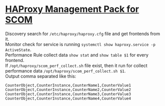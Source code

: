 # [HAProxy Management Pack for SCOM](https://github.com/pfzim/HAProxyMP)

Discovery search for `/etc/haproxy/haproxy.cfg` file and get frontends from it.  
Monitor check for service is running `systemctl show haproxy.service -p ActiveState`.  
Performance Rule collect data `show stat` and `show table $1` for every frontend.  
If `/opt/haproxy/scom_perf_collect.sh` file exist, then it run for collect performance data `/opt/haproxy/scom_perf_collect.sh $1`.  
Output comma separated like this:  
```
CounterObject,CounterInstance,CounterName1,CounterValue1
CounterObject,CounterInstance,CounterName2,CounterValue2
CounterObject,CounterInstance,CounterName3,CounterValue3
CounterObject,CounterInstance,CounterName4,CounterValue4
```

